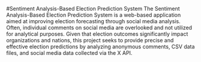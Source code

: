 #Sentiment Analysis-Based Election Prediction System 
The Sentiment Analysis-Based Election Prediction System is a web-based application aimed at improving election forecasting through social media analysis. 
Often, individual comments on social media are overlooked and not utilized for analytical purposes. Given that election outcomes significantly impact organizations and nations, 
this project seeks to provide precise and effective election predictions by analyzing anonymous comments, CSV data files, and social media data collected via the X API.

